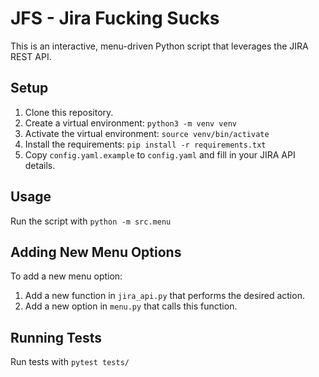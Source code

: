 # JFS - Jira Fucking Sucks

This is an interactive, menu-driven Python script that leverages the JIRA REST API.

## Setup

1. Clone this repository.
2. Create a virtual environment: `python3 -m venv venv`
3. Activate the virtual environment: `source venv/bin/activate`
4. Install the requirements: `pip install -r requirements.txt`
5. Copy `config.yaml.example` to `config.yaml` and fill in your JIRA API details.

## Usage

Run the script with `python -m src.menu`

## Adding New Menu Options

To add a new menu option:

1. Add a new function in `jira_api.py` that performs the desired action.
2. Add a new option in `menu.py` that calls this function.

## Running Tests

Run tests with `pytest tests/`